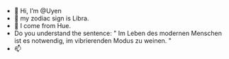 - 👋 Hi, I’m @Uyen
- 👀 my zodiac sign is Libra.
- 🌱 I come from Hue.
- Do you understand the sentence: " Im Leben des modernen Menschen ist es notwendig, im vibrierenden Modus zu weinen. "
- 📫 

<!---
Uyen1210/Uyen1210 is a ✨ special ✨ repository because its `README.md` (this file) appears on your GitHub profile.
You can click the Preview link to take a look at your changes.
--->
